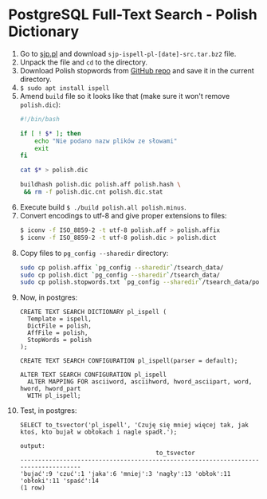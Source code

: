 # PostgreSQL Full-Text Search - Polish Dictionary

1. Go to [sjp.pl](https://sjp.pl/slownik/ort/) and download `sjp-ispell-pl-[date]-src.tar.bz2` file.
2. Unpack the file and `cd` to the directory.
3. Download Polish stopwords from [GitHub repo](https://github.com/DominikMagdalenski/stopwords/blob/master/polish.stopwords.txt) and save it in the current directory.
4. `$ sudo apt install ispell`
5. Amend `build` file so it looks like that (make sure it won't remove `polish.dic`):
    ```bash
    #!/bin/bash

    if [ ! $* ]; then
        echo "Nie podano nazw plików ze słowami"
        exit
    fi

    cat $* > polish.dic

    buildhash polish.dic polish.aff polish.hash \
     && rm -f polish.dic.cnt polish.dic.stat
    ```
6. Execute build `$ ./build polish.all polish.minus`.
7. Convert encodings to utf-8 and give proper extensions to files:
    ```bash
    $ iconv -f ISO_8859-2 -t utf-8 polish.aff > polish.affix
    $ iconv -f ISO_8859-2 -t utf-8 polish.dic > polish.dict
    ```
8. Copy files to `pg_config --sharedir` directory:
    ```bash
    sudo cp polish.affix `pg_config --sharedir`/tsearch_data/
    sudo cp polish.dict `pg_config --sharedir`/tsearch_data/
    sudo cp polish.stopwords.txt `pg_config --sharedir`/tsearch_data/polish.stop
    ```
9. Now, in postgres:
    ```postgres
    CREATE TEXT SEARCH DICTIONARY pl_ispell (
      Template = ispell,
      DictFile = polish,
      AffFile = polish,
      StopWords = polish
    );

    CREATE TEXT SEARCH CONFIGURATION pl_ispell(parser = default);

    ALTER TEXT SEARCH CONFIGURATION pl_ispell
      ALTER MAPPING FOR asciiword, asciihword, hword_asciipart, word, hword, hword_part
      WITH pl_ispell;
    ```
10. Test, in postgres:
    ```postgres
    SELECT to_tsvector('pl_ispell', 'Czuję się mniej więcej tak, jak ktoś, kto bujał w obłokach i nagle spadł.');

    output:
                                          to_tsvector                                     
    ------------------------------------------------------------------------------------
    'bujać':9 'czuć':1 'jaka':6 'mniej':3 'nagły':13 'obłok':11 'obłoki':11 'spaść':14
    (1 row)
    ```
